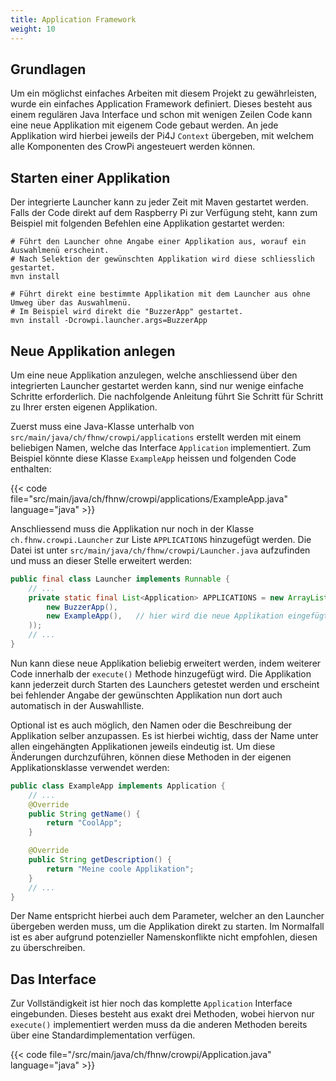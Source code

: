 ```yaml
---
title: Application Framework
weight: 10
---
```


## Grundlagen
Um ein möglichst einfaches Arbeiten mit diesem Projekt zu gewährleisten, wurde ein einfaches Application Framework definiert. Dieses 
besteht aus einem regulären Java Interface und schon mit wenigen Zeilen Code kann eine neue Applikation mit eigenem Code gebaut werden. 
An jede Applikation wird hierbei jeweils der Pi4J `Context` übergeben, mit welchem alle Komponenten des CrowPi angesteuert werden können.

## Starten einer Applikation
Der integrierte Launcher kann zu jeder Zeit mit Maven gestartet werden. Falls der Code direkt auf dem Raspberry Pi zur Verfügung steht, 
kann zum Beispiel mit folgenden Befehlen eine Applikation gestartet werden:

```shell
# Führt den Launcher ohne Angabe einer Applikation aus, worauf ein Auswahlmenü erscheint.
# Nach Selektion der gewünschten Applikation wird diese schliesslich gestartet.
mvn install

# Führt direkt eine bestimmte Applikation mit dem Launcher aus ohne Umweg über das Auswahlmenü.
# Im Beispiel wird direkt die "BuzzerApp" gestartet.
mvn install -Dcrowpi.launcher.args=BuzzerApp
```

## Neue Applikation anlegen
Um eine neue Applikation anzulegen, welche anschliessend über den integrierten Launcher gestartet werden kann, sind nur wenige einfache 
Schritte erforderlich. Die nachfolgende Anleitung führt Sie Schritt für Schritt zu Ihrer ersten eigenen Applikation.

Zuerst muss eine Java-Klasse unterhalb von `src/main/java/ch/fhnw/crowpi/applications` erstellt werden mit einem beliebigen Namen, 
welche das Interface `Application` implementiert. Zum Beispiel könnte diese Klasse `ExampleApp` heissen und folgenden Code enthalten:

{{< code file="src/main/java/ch/fhnw/crowpi/applications/ExampleApp.java" language="java" >}}

Anschliessend muss die Applikation nur noch in der Klasse `ch.fhnw.crowpi.Launcher` zur Liste `APPLICATIONS` hinzugefügt werden. Die 
Datei ist unter `src/main/java/ch/fhnw/crowpi/Launcher.java` aufzufinden und muss an dieser Stelle erweitert werden:

```java
public final class Launcher implements Runnable {
    // ...
    private static final List<Application> APPLICATIONS = new ArrayList<>(Arrays.asList(
        new BuzzerApp(),
        new ExampleApp(),   // hier wird die neue Applikation eingefügt
    ));
    // ...
}
```

Nun kann diese neue Applikation beliebig erweitert werden, indem weiterer Code innerhalb der `execute()` Methode hinzugefügt wird. Die 
Applikation kann jederzeit durch Starten des Launchers getestet werden und erscheint bei fehlender Angabe der gewünschten Applikation 
nun dort auch automatisch in der Auswahlliste.

Optional ist es auch möglich, den Namen oder die Beschreibung der Applikation selber anzupassen. Es ist hierbei wichtig, dass der Name 
unter allen eingehängten Applikationen jeweils eindeutig ist. Um diese Änderungen durchzuführen, können diese Methoden in der eigenen 
Applikationsklasse verwendet werden:

```java
public class ExampleApp implements Application {
    // ...
    @Override
    public String getName() {
        return "CoolApp";
    }

    @Override
    public String getDescription() {
        return "Meine coole Applikation";
    }
    // ...
}
```

Der Name entspricht hierbei auch dem Parameter, welcher an den Launcher übergeben werden muss, um die Applikation direkt zu starten. Im 
Normalfall ist es aber aufgrund potenzieller Namenskonflikte nicht empfohlen, diesen zu überschreiben.

## Das Interface
Zur Vollständigkeit ist hier noch das komplette `Application` Interface eingebunden. Dieses besteht aus exakt drei Methoden, wobei 
hiervon nur `execute()` implementiert werden muss da die anderen Methoden bereits über eine Standardimplementation verfügen.

{{< code file="/src/main/java/ch/fhnw/crowpi/Application.java" language="java" >}}
